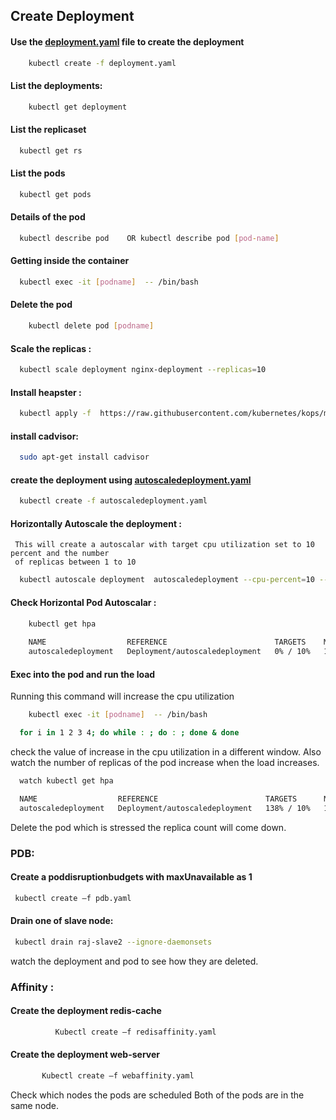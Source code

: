 ## Create Deployment 
  #### Use the [deployment.yaml](/Kubernetes/Yaml/deployment.yaml)  file to create the deployment
```bash 
	kubectl create -f deployment.yaml
```
 #### List the deployments:
```bash  
	kubectl get deployment
```  
#### List the replicaset
```bash 
  kubectl get rs
```               
#### List the pods
```bash
  kubectl get pods
```                
####  Details of the pod
```bash
  kubectl describe pod    OR kubectl describe pod [pod-name]
``` 
#### Getting inside the container 
```bash
  kubectl exec -it [podname]  -- /bin/bash
```
#### Delete the pod
```bash
	kubectl delete pod [podname]
```

#### Scale the replicas : 
```bash
  kubectl scale deployment nginx-deployment --replicas=10
```  
#### Install heapster :
```bash 
  kubectl apply -f  https://raw.githubusercontent.com/kubernetes/kops/master/addons/monitoring-standalone/v1.6.0.yaml
```
#### install cadvisor:
```bash
  sudo apt-get install cadvisor
```
#### create the deployment using [autoscaledeployment.yaml](/Kubernetes/Yaml/deployment.yaml)
```bash
  kubectl create -f autoscaledeployment.yaml
```  
#### Horizontally Autoscale the deployment :
     This will create a autoscalar with target cpu utilization set to 10 percent and the number
     of replicas between 1 to 10
```bash
  kubectl autoscale deployment  autoscaledeployment --cpu-percent=10 --min=1 --max=10
``` 
#### Check Horizontal Pod Autoscalar :
```bash
	kubectl get hpa
	
	NAME                  REFERENCE                        TARGETS    MINPODS   MAXPODS   REPLICAS   AGE
	autoscaledeployment   Deployment/autoscaledeployment   0% / 10%   1         10        1          1m
```
#### Exec into the pod and run the load
  Running this command will increase the cpu utilization
```bash
	kubectl exec -it [podname]  -- /bin/bash
```	
```bash
  for i in 1 2 3 4; do while : ; do : ; done & done
```  
check the value of increase in the cpu utilization in a different window.   Also watch the number of replicas of the pod increase when the load increases.
```bash  
  watch kubectl get hpa

  NAME                  REFERENCE                        TARGETS      MINPODS   MAXPODS   REPLICAS   AGE
  autoscaledeployment   Deployment/autoscaledeployment   138% / 10%   1         10        4          18m
```
  Delete the pod which is stressed the replica count will come down.

### PDB: 
#### Create a poddisruptionbudgets with maxUnavailable as 1
```bash
 kubectl create –f pdb.yaml
``` 
#### Drain one of slave node:
```bash
 kubectl drain raj-slave2 --ignore-daemonsets
``` 
  watch the deployment  and pod to see how they are deleted.

### Affinity :
#### Create the deployment redis-cache
```bash
          Kubectl create –f redisaffinity.yaml
```          
#### Create the deployment web-server
```bash
       Kubectl create –f webaffinity.yaml
```       
  Check which nodes the pods are scheduled
  Both of the pods are in the same node.
